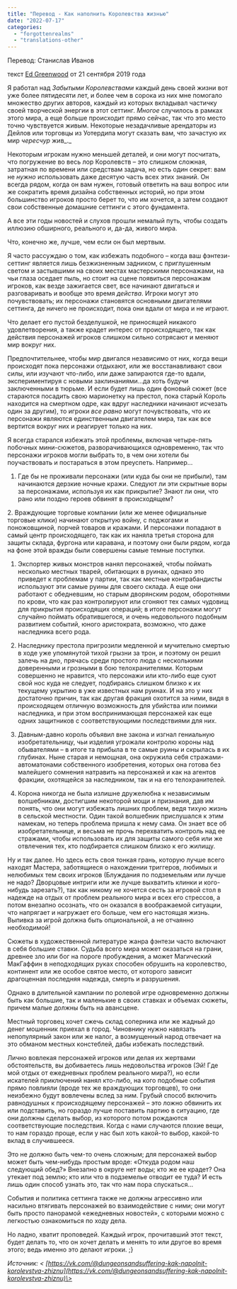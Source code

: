```yaml
---
title: "Перевод - Как наполнить Королевства жизнью"
date: "2022-07-17"
categories: 
  - "forgottenrealms"
  - "translations-other"
---
```


Перевод: Станислав Иванов

текст [Ed Greenwood](https://vk.com/away.php?to=https://www.enworld.org/forum/member.php?7010779-Ed-Greenwood&cc_key=) от 21 сентября 2019 года

Я работал над _Забытыми Королевствами_ каждый день своей жизни вот уже более пятидесяти лет, и более чем в сорока из них мне помогало множество других авторов, каждый из которых вкладывал частичку своей творческой энергии в этот сеттинг. _Многое_ случилось в рамках этого мира, а еще больше происходит прямо сейчас, так что это место точно чувствуется живым. Некоторые незадачливые арендаторы из Дейлов или торговцы из Уотердипа могут сказать вам, что зачастую их мир _чересчур_ жив_._

Некоторым игрокам нужно меньшей деталей, и они могут посчитать, что погружение во весь лор Королевств – это слишком сложная, затратная по времени или средствам задача, но есть один секрет: вам не _нужно_ использовать даже десятую часть всех этих знаний. Он всегда рядом, когда он вам нужен, готовый ответить на ваш вопрос или же сократить время дизайна собственных историй, но при этом большинство игроков просто берет то, что им хочется, а затем создают свои собственные домашние сеттинги с этого фундамента.

А все эти годы новостей и слухов прошли немалый путь, чтобы создать иллюзию обширного, реального и, да-да, живого мира.

Что, конечно же, лучше, чем если он был мертвым.

Я часто рассуждаю о том, как избежать подобного – когда ваш фэнтези-сеттинг является лишь безжизненным задником, с приглушенным светом и застывшими на своих местах мастерскими персонажами, на чьи глаза оседает пыль, но стоит на сцене появиться персонажам игроков, как везде зажигается свет, все начинают двигаться и разговаривать и вообще это время _действа_. Игроки могут это почувствовать; их персонажи становятся основными двигателями сеттинга, де ничего не происходит, пока они вдали от мира и не играют.

Что делает его пустой безделушкой, не приносящей никакого удовлетворения, а также крадет интерес от происходящего, так как действия персонажей игроков слишком сильно сотрясают и меняют мир вокруг них.

Предпочтительнее, чтобы мир двигался независимо от них, когда вещи происходят пока персонажи отдыхают, или же восстанавливают свои силы, или изучают что-либо, или даже запираются где-то вдали, экспериментируя с новыми заклинаниями…да хоть будучи заключенными в тюрьме. И если будет лишь один фоновый сюжет (все стараются посадить свою марионетку на престол, пока старый Король находится на смертном одре, как вдруг наследники начинают исчезать один за другим), то игроки _все равно_ могут почувствовать, что их персонажи являются единственным двигателем мира, так как все вертится вокруг них и реагирует только на них.

Я всегда старался избежать этой проблемы, включая четыре-пять побочных мини-сюжетов, разворачивающихся одновременно, так что персонажи игроков могли выбрать то, в чем они хотели бы поучаствовать и постараться в этом преуспеть. Например…

1. Где бы не проживали персонажи (или куда бы они не прибыли), там начинаются дерзкие ночные кражи. Следуют ли эти скрытные воры за персонажами, используя их как прикрытие? Знают ли они, что рано или поздно героев обвинят в происходящем?

2\. Враждующие торговые компании (или же менее официальные торговые клики) начинают открытую войну, с поджогами и поножовщиной, порчей товаров и кражами. И персонажи попадают в самый центр происходящего, так как их наняла третья сторона для защиты склада, фургона или каравана, и поэтому они были рядом, когда на фоне этой вражды были совершены самые темные поступки.

1. Экспортер живых монстров нанял персонажей, чтобы поймать несколько местных тварей, обитающих в руинах, однако это приведет к проблемам у партии, так как местные контрабандисты используют эти самые руины для своего склада. А еще они работают с обедневшим, но старым дворянским родом, оборотнями по крови, что как раз контролируют или сгоняют тех самых чудовищ для прикрытия происходящих операций; в итоге персонажи могут случайно поймать обратившегося, и очень недовольного подобным развитием событий, юного аристократа, возможно, что даже наследника всего рода.
    
2. Наследнику престола пригрозили медленной и мучительно смертью в ходе уже упомянутой тихой грызни за трон, и поэтому он решил залечь на дно, прячась среди простого люда с несколькими доверенными и грозными в бою телохранителями. Которым совершенно не нравится, что персонажи или кто-либо еще суют свой нос куда не следует, подбираясь слишком близко к их текущему укрытию в уже известных нам руинах. И на это у них достаточно причин, так как другая фракция охотится за ними, видя в происходящем отличную возможность для убийства или поимки наследника, и при этом воспринимающая персонажей как еще одних защитников с соответствующими последствиями для них.
    
3. Давным-давно король объявил вне закона и изгнал гениальную изобретательницу, чьи изделия угрожали контролю короны над обывателями – в итоге та прибыла в те самые руины и скрылась в их глубинах. Ныне старая и немощная, она окружила себя стражами-автоматонами собственного изобретения, которых она готова без малейшего сомнения натравить на персонажей и как на агентов фракции, охотящейся за наследником, так и на его телохранителей.
    
4. Корона никогда не была излишне дружелюбна к независимым волшебникам, достигшим некоторой мощи и признания, дав им понять, что они могут избежать лишних проблем, ведя тихую жизнь в сельской местности. Один такой волшебник прислушался к этим намекам, но теперь проблема пришла к нему сама. Он знает все об изобретательнице, и весьма не прочь перехватить контроль над ее стражами, чтобы использовать их для защиты самого себя или же отвлечения тех, кто подбирается слишком близко к его жилищу.
    

Ну и так далее. Но здесь есть своя тонкая грань, которую лучше всего находят Мастера, заботящиеся о нахождении триггеров, любимых и нелюбимых тем своих игроков (Блуждания по подземельям или лучше не надо? Дворцовые интриги или же лучше выхватить клинки и кого-нибудь зарезать?), так как никому не хочется сесть за игровой стол в надежде на отдых от проблем реального мира и всех его стрессов, а потом внезапно осознать, что он оказался в воображаемой ситуации, что напрягает и нагружает его больше, чем его настоящая жизнь. Выпивка за игрой должна быть опциональной, а не отчаянно необходимой!

Сюжеты в художественной литературе жанра фэнтези часто включают в себя большие ставки. Судьба всего мира может оказаться на грани, древнее зло или бог на пороге пробуждения, а может Магический МакГаффин в неподходящих руках способен обрушить на королевство, континент или же особое святое место, от которого зависит драгоценная последняя надежда, смерть и разрушения.

Однако в длительной кампании по ролевой игре одновременно должны быть как большие, так и маленькие в своих ставках и объемах сюжеты, причем малые должны быть на авансцене.

Местный торговец хочет сжечь склад соперника или же жадный до денег мошенник приехал в город. Чиновнику нужно навязать непопулярный закон или же налог, а возмущенный народ отвечает на это обманом местных констеблей, дабы избежать последствий.

Лично вовлекая персонажей игроков или делая их жертвами обстоятельств, вы добиваетесь лишь недовольства игроков (Эй! Где мой отдых от ежедневных проблем реального мира?), но если искателей приключений нанял кто-либо, на кого подобные события прямо повлияли (вроде тех же враждующих торговцев), то они неизбежно будут вовлечены вслед за ним. Грубый способ включить равнодушных к происходящему персонажей – это ложно обвинить их или подставить, но гораздо лучше поставить партию в ситуацию, где они должны сделать выбор, из которого потом рождаются соответствующие последствия. Когда с нами случаются плохие вещи, то нам гораздо проще, если у нас был хоть какой-то выбор, какой-то вклад в случившееся.

Это не должно быть чем-то очень сложным; для персонажей выбор может быть чем-нибудь простым вроде: «Откуда родом наш следующий обед?» Внезапно в округе нет воды; кто же ее крадет? Она утекает под землю; кто или что в подземелье отводит ее туда? И есть лишь один способ узнать это, так что нам пора спускаться…

События и политика сеттинга также не должны агрессивно или насильно втягивать персонажей во взаимодействие с ними; они могут быть просто панорамой «ежедневных новостей», с которыми можно с легкостью ознакомиться по ходу дела.

Но ладно, хватит проповедей. Каждый игрок, прочитавший этот текст, будет делать то, что он хочет делать и менять то или другое во время этого; ведь именно это делают игроки. ;} 

_Источник: < [https://vk.com/@dungeonsandsuffering-kak-napolnit-korolevstva-zhiznu](https://vk.com/@dungeonsandsuffering-kak-napolnit-korolevstva-zhiznu)\>_
